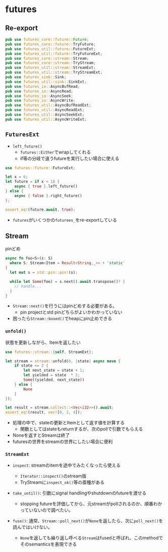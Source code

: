 # futures

## Re-export

```rust
pub use futures_core::future::Future;
pub use futures_core::future::TryFuture;
pub use futures_util::future::FutureExt;
pub use futures_util::future::TryFutureExt;
pub use futures_core::stream::Stream;
pub use futures_core::stream::TryStream;
pub use futures_util::stream::StreamExt;
pub use futures_util::stream::TryStreamExt;
pub use futures_sink::Sink;
pub use futures_util::sink::SinkExt;
pub use futures_io::AsyncBufRead;
pub use futures_io::AsyncRead;
pub use futures_io::AsyncSeek;
pub use futures_io::AsyncWrite;
pub use futures_util::AsyncBufReadExt;
pub use futures_util::AsyncReadExt;
pub use futures_util::AsyncSeekExt;
pub use futures_util::AsyncWriteExt;
```

## `FuturesExt`

* `left_future()`
  * `futures::Either`でwrapしてくれる
  * if等の分岐で違うfutureを実行したい場合に使える

```rust
use futures::future::FutureExt;

let x = 6;
let future = if x < 10 {
    async { true }.left_future()
} else {
    async { false }.right_future()
};

assert_eq!(future.await, true);
```

* `futures`がいくつかの`futurees_`をre-exportしている

## Stream

pinどめ

```rust
async fn foo<S>(s: S) 
  where S: Stream<Item = Result<String,_>> + 'static'
{
  let mut s = std::pin::pin!(s);

  while let Some(foo) = s.next().await.transpose()? {
    // handle...
  }
}

```

* `Stream::next()`を行うにはpinどめする必要がある。
  * pin projectとstd pinどちらがよいかわかっていない
* 困ったら`Stream::boxed()`でheapにpin止めできる


### `unfold()`

状態を更新しながら、Itemを返したい

```rust
use futures::stream::{self, StreamExt};

let stream = stream::unfold(0, |state| async move {
    if state <= 2 {
        let next_state = state + 1;
        let yielded = state  * 2;
        Some((yielded, next_state))
    } else {
        None
    }
});

let result = stream.collect::<Vec<i32>>().await;
assert_eq!(result, vec![0, 2, 4]);
```

* 処理の中で、stateの更新とItemとして返す値を計算する
  * 関数としてはstateもreturnするが、次のpollで引数でもらえる
* Noneを返すとStreamは終了
* futuresの世界をstreamの世界にしたい場合に便利

### `StreamExt`

* `inspect`: streamのitemを途中でみたくなったら使える
  * `Iterator::inspect()`のstream版
  * TryStreamに`inspect_ok()`等の亜種がある

* `take_until()`: 引数にsignal handlingやshutdownのfutureを渡せる
  * stopping futureを評価してから、元streamがpollされるのか、順番わかっていないので調べたい。

* `fuse()`: 通常、`Stream::poll_next()`が`None`を返したら、次に`poll_next()`を読んではいけない。  
  * `None`を返しても繰り返し呼べる`Stream`はfusedと呼ばれ、このmethodでそのsemanticsを表現できる
